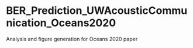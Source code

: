# BER_Prediction_UWAcousticCommunication_Oceans2020
Analysis and figure generation for Oceans 2020 paper
